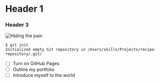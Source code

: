 # Header 1
### Header 3

![Hiding the pain](https://s.yimg.com/ny/api/res/1.2/0.zVxkDMWwaSdEQ_ez2hEQ--/YXBwaWQ9aGlnaGxhbmRlcjt3PTY0MDtoPTU0Mg--/https://s.yimg.com/uu/api/res/1.2/DghAY9oN2EYVojZENtbjkw--~B/aD00NTk7dz01NDI7YXBwaWQ9eXRhY2h5b24-/http://media.zenfs.com/en-US/homerun/the_mighty_beauty_225/38c79c338cd6d170500a2d4922a9d6a9)

```
$ git init
Initialized empty Git repository in /Users/skills/Projects/recipe-repository/.git/
```
- [ ] Turn on GitHub Pages
- [ ] Outline my portfolio
- [ ] Introduce myself to the world
